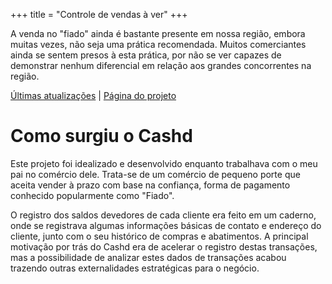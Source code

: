 +++
title = "Controle de vendas à ver"
+++

A venda no "fiado" ainda é bastante presente em nossa região, embora muitas vezes, não
seja uma prática recomendada. Muitos comerciantes ainda se sentem presos à esta prática,
por não se ver capazes de demonstrar nenhum diferencial em relação aos grandes
concorrentes na região.

<!--more-->

[Últimas atualizações](../tag/Cashd) | [Página do projeto](https://github.com/VFLins/cashd)

# Como surgiu o Cashd

Este projeto foi idealizado e desenvolvido enquanto trabalhava com o meu pai no comércio
dele. Trata-se de um comércio de pequeno porte que aceita vender à prazo com base na
confiança, forma de pagamento conhecido popularmente como "Fiado".

O registro dos saldos devedores de cada cliente era feito em um caderno, onde se
registrava algumas informações básicas de contato e endereço do cliente, junto com o seu
histórico de compras e abatimentos. A principal motivação por trás do Cashd era de
acelerar o registro destas transações, mas a possibilidade de analizar estes dados de
transações acabou trazendo outras externalidades estratégicas para o negócio.
